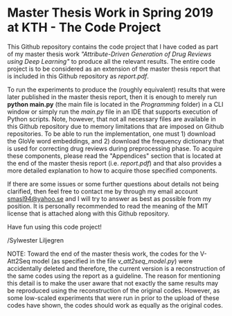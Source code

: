 # Master Thesis Work in Spring 2019 at KTH - The Code Project
This Github repository contains the code project that I have coded as part of my master thesis work _"Attribute-Driven Generation of Drug Reviews using Deep Learning"_ to produce all the relevant results. The entire code project is to be considered as an extension of the master thesis report that is included in this Github repository as _report.pdf_.

To run the experiments to produce the (roughly equivalent) results that were later published in the master thesis report, then it is enough to merely run **python main.py** (the main file is located in the _Programming_ folder) in a CLI window or simply run the _main.py_ file in an IDE that supports execution of Python scripts. Note, however, that not all necessary files are available in this Github repository due to memory limitations that are imposed on Github repositories. To be able to run the implementation, one must 1) download the GloVe word embeddings, and 2) download the frequency dictionary that is used for correcting drug reviews during preprocessing phase. To acquire these components, please read the "Appendices" section that is located at the end of the master thesis report (i.e. _report.pdf_) and that also provides a more detailed explanation to how to acquire those specified components.

If there are some issues or some further questions about details not being clarified, then feel free to contact me by through my email account smasl94@yahoo.se and I will try to answer as best as possible from my position. It is personally recommended to read the meaning of the MIT license that is attached along with this Github repository.

Have fun using this code project!

/Sylwester Liljegren

NOTE: Toward the end of the master thesis work, the codes for the V-Att2Seq model (as specified in the file _v_att2seq_model.py_) were accidentally deleted and therefore, the current version is a reconstruction of the same codes using the report as a guideline. The reason for mentioning this detail is to make the user aware that not exactly the same results may be reproduced using the reconstruction of the original codes. However, as some low-scaled experiments that were run in prior to the upload of these codes have shown, the codes should work as equally as the original codes.
